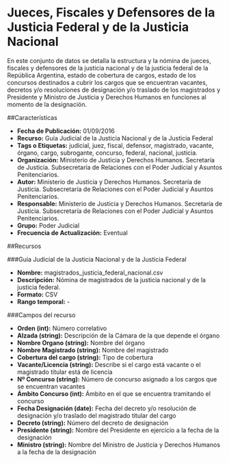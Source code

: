 # Jueces, Fiscales y Defensores de la Justicia Federal y de la Justicia Nacional
En este conjunto de datos se detalla la estructura y la nómina de jueces, fiscales y defensores de la justicia nacional y de la justicia federal de la República Argentina, estado de cobertura de cargos, estado de los concursos destinados a cubrir los cargos que se encuentran vacantes, decretos y/o resoluciones de designación y/o traslado de los magistrados y Presidente y Ministro de Justicia y Derechos Humanos en funciones al momento de la designación.

##Características

- **Fecha de Publicación:** 01/09/2016
- **Recurso:** Guía Judicial de la Justicia Nacional y de la Justicia Federal
- **Tags o Etiquetas:** judicial, juez, fiscal, defensor, magistrado, vacante, órgano, cargo, subrogante, concurso, federal, nacional, justicia.
- **Organización:** Ministerio de Justicia y Derechos Humanos. Secretaría de Justicia. Subsecretaría de Relaciones con el Poder Judicial y Asuntos Penitenciarios.
- **Autor:** Ministerio de Justicia y Derechos Humanos. Secretaría de Justicia. Subsecretaría de Relaciones con el Poder Judicial y Asuntos Penitenciarios.
- **Responsable:** Ministerio de Justicia y Derechos Humanos. Secretaría de Justicia. Subsecretaría de Relaciones con el Poder Judicial y Asuntos Penitenciarios.
- **Grupo:** Poder Judicial
- **Frecuencia de Actualización:** Eventual

##Recursos

###Guía Judicial de la Justicia Nacional y de la Justicia Federal

- **Nombre:** magistrados_justicia_federal_nacional.csv
- **Descripción:** Nómina de magistrados de la justicia nacional y de la justicia federal.
- **Formato:** CSV
- **Rango temporal:** -

###Campos del recurso

- **Orden (int):** Número correlativo
- **Alzada (string):** Descripción de la Cámara de la que depende el órgano
- **Nombre Organo (string):** Nombre del órgano
- **Nombre Magistrado (string):** Nombre del magistrado
- **Cobertura del cargo (string):** Tipo de cobertura
- **Vacante/Licencia (string):** Describe si el cargo está vacante o el magistrado titular está de licencia
- **Nº Concurso (string):** Número de concurso asignado a los cargos que se encuentran vacantes
- **Ámbito Concurso (int):** Ámbito en el que se encuentra tramitando el concurso
- **Fecha Designación (date):** Fecha del decreto y/o resolución de designación y/o traslado del magistrado titular del cargo
- **Decreto (string):** Número del decreto de designación
- **Presidente (string):** Nombre del Presidente en ejercicio a la fecha de la designación
- **Ministro (string):** Nombre del Ministro de Justicia y Derechos Humanos a la fecha de la designación
